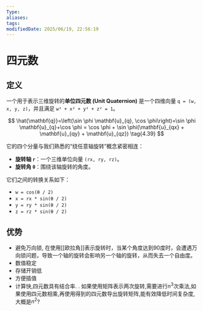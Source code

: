 ```yaml
---
Type:
aliases: 
tags: 
modifiedDate: 2025/06/19, 22:56:19
---
```


# 四元数

## 定义

一个用于表示三维旋转的**单位四元数 (Unit Quaternion)** 是一个四维向量 `q = (w, x, y, z)`，并且满足 `w² + x² + y² + z² = 1`。

$$
\hat{\mathbf{q}}=\left(\sin \phi \mathbf{u}_{q}, \cos \phi\right)=\sin \phi \mathbf{u}_{q}+\cos \phi = 
\cos \phi + \sin \phi(\mathbf{u}_{qx} + \mathbf{u}_{qy} + \mathbf{u}_{qz})
\tag{4.39} 
$$

它的四个分量与我们熟悉的“绕任意轴旋转”概念紧密相连：

- **旋转轴 `r`**：一个三维单位向量 `(rx, ry, rz)`。
- **旋转角 `θ`**：围绕该轴旋转的角度。

它们之间的转换关系如下：

- `w = cos(θ / 2)`
- `x = rx * sin(θ / 2)`
- `y = ry * sin(θ / 2)`
- `z = rz * sin(θ / 2)`

## 优势

- 避免万向锁, 在使用[[欧拉角]]表示旋转时，当某个角度达到90度时，会遭遇万向锁问题，导致一个轴的旋转会影响另一个轴的旋转，从而失去一个自由度。
- 数值稳定
- 存储开销低
- 方便插值
- 计算快,四元数具有结合率. . 如果使用矩阵表示两次旋转,需要进行$n^3$次乘法,如果使用四元数相乘,再使用得到的四元数导出旋转矩阵,能有效降低时间复杂度,大概是$n^2$?
